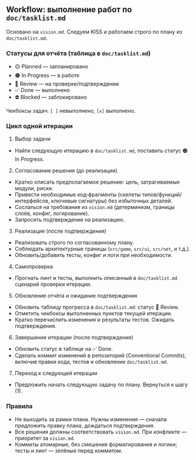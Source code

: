 ## Workflow: выполнение работ по `doc/tasklist.md`

Основано на `vision.md`. Следуем KISS и работаем строго по плану из `doc/tasklist.md`.

### Статусы для отчёта (таблица в `doc/tasklist.md`)
- 🟡 Planned — запланировано
- 🟠 In Progress — в работе
- 🔁 Review — на проверке/подтверждении
- ✅ Done — выполнено
- ⛔ Blocked — заблокировано

Чекбоксы задач: `[ ]` невыполнено, `[x]` выполнено.

### Цикл одной итерации
1) Выбор задачи
- Найти следующую итерацию в `doc/tasklist.md`, поставить статус 🟠 In Progress.

2) Согласование решения (до реализации)
- Кратко описать предполагаемое решение: цель, затрагиваемые модули, риски.
- Привести необходимые код‑фрагменты (скелеты типов/функций/интерфейсов, ключевые сигнатуры) без избыточных деталей.
- Сослаться на требования из `vision.md` (детерминизм, границы слоёв, конфиг, логирование).
- Запросить подтверждение на реализацию.

3) Реализация (после подтверждения)
- Реализовать строго по согласованному плану.
- Соблюдать архитектурные границы (`src/game`, `src/ui`, `src/net`, и т.д.).
- Обновить/добавить тесты, конфиг и логи при необходимости.

4) Самопроверка
- Прогнать линт и тесты, выполнить описанный в `doc/tasklist.md` сценарий проверки итерации.

5) Обновление отчёта и ожидание подтверждения
- Обновить таблицу прогресса в `doc/tasklist.md`: статус 🔁 Review.
- Отметить чекбоксы выполненных пунктов текущей итерации.
- Кратко перечислить изменения и результаты тестов. Ожидать подтверждения.

6) Завершение итерации (после подтверждения)
- Обновить статус в таблице на ✅ Done.
- Сделать коммит изменений в репозиторий (Conventional Commits), включив правки кода, тестов и обновление `doc/tasklist.md`.

7) Переход к следующей итерации
- Предложить начать следующую задачу по плану. Вернуться к шагу (1).

### Правила
- Не выходить за рамки плана. Нужны изменения — сначала предложить правку плана, дождаться подтверждения.
- Все решения должны соответствовать `vision.md`. При конфликте — приоритет за `vision.md`.
- Коммиты атомарные, без смешения форматирования и логики; тесты и линт — зелёные перед коммитом.
